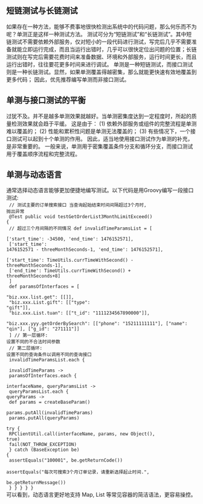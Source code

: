 ## 短链测试与长链测试<br/>
如果存在一种方法，能够不费事地很快检测出系统中的代码问题，那么何乐而不为呢？单测正是这样一种测试方法。
测试可分为“短链测试”和“长链测试”。其中短链测试不需要依赖外部服务，仅对短小的一段代码进行测试，写完后几乎不需要准备就能立即运行完成，而且当运行出错时，几乎可以很快定位出问题的位置；长链测试则在写完后需要花费时间来准备数据、环境和外部服务，运行时间更长，而且运行出错时，往往要花更多时间来进行调试。
单测是一种短链测试，而接口测试则是一种长链测试。显然，如果单测覆盖得越密集，那么就能更快速有效地覆盖到更多代码； 因此，优先推荐编写单测而非接口测试。
## 单测与接口测试的平衡<br/>
过犹不及。并不是越多单测效果就越好。当单测密集度达到一定程度时，所起的质量检测效果就会趋于平缓。
这是由于：
(1) 依赖外部服务或组件的完整流程是单测难以覆盖的；
(2) 性能和累积性问题是单测无法覆盖的；
(3) 有些情况下，一个接口测试可以起到十个单测的作用。 因此，适当地使用接口测试作为单测的补充，是非常重要的。
一般来说，单测用于密集覆盖条件分支和循环分支，而接口测试用于覆盖顺序流程和完整流程。
## 单测与动态语言<br/>
通常选择动态语言能够更加便捷地编写测试。以下代码是用Groovy编写一段接口测试:
<code><br/>
// 测试主要的订单搜索接口 当查询起始结束时间间隔超过3个月时, 抛出异常<br/>
  @Test
  public void testGetOrderList3MonthLimitExceed() {<br/>
        // 超过三个月间隔的不同情况
        def invalidTimeParamsList = [<br/>
            ['start_time': -34500, 'end_time': 1476152571],<br/>
            ['start_time': 1476152571 - threeMonthSeconds-1, 'end_time': 1476152571],<br/>
            ['start_time': TimeUtils.currTimeWithSecond() - threeMonthSeconds-1],<br/>
            ['end_time': TimeUtils.currTimeWithSecond() + threeMonthSeconds+8]<br/>
        ]<br/>
        def paramsOfInterfaces = [<br/>
                "biz.xxx.list.get": [[]],<br/>
                "biz.xxx.List.gift": [["type": "gift"]],<br/>
                "biz.xxx.List.tuan": [["t_id": "1111234567890000"]],<br/>
                "biz.xxx.yyy.getOrderBySearch": [["phone": "15211111111"], ["name": "qin"], ["g_id": "271111"]]<br/>
        ]
        // 第一层循环: 设置不同的不合法时间参数<br/>
        // 第二层循环: 设置不同的查询条件以调用不同的查询接口<br/>
        invalidTimeParamsList.each { <br/>
           invalidTimeParams -><br/>
            paramsOfInterfaces.each {<br/>
               interfaceName, queryParamsList -><br/>
                queryParamsList.each { queryParams -><br/>
                    def params = createBaseParam()<br/>
                    params.putAll(invalidTimeParams)<br/>
                    params.putAll(queryParams)<br/>
                    try {<br/>
                        RPClientUtil.call(interfaceName, params, new Object(), true)<br/>
                        fail(NOT_THROW_EXCEPTION)<br/>
                    } catch (BaseException be) {<br/>
                        assertEquals("100001", be.getReturnCode())<br/>
                        assertEquals("每次可搜索3个月订单记录，请重新选择起止时间.",<br/> be.getReturnMessage())<br/>
                    }
                }
            }
        }
    }
</code><br/>
可以看到，动态语言更好地支持 Map, List 等常见容器的简洁语法，更容易操控。
